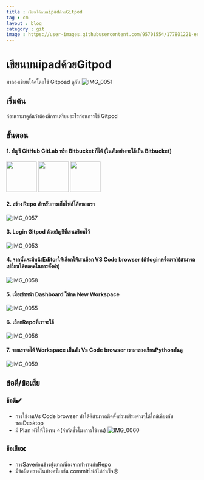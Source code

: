```yaml
---
title : เขียนโค้ดบนipadด้วยGitpod
tag : cm
layout : blog
category : git
image : https://user-images.githubusercontent.com/95701554/177801221-ee7c8819-0728-4046-a0e7-fdb208b80484.jpeg
---
```

# เขียนบนipadด้วยGitpod
มาลองเขียนโค้คโดยใช้ Gitpoad ดูกัน
![IMG_0051](https://user-images.githubusercontent.com/95701554/177801221-ee7c8819-0728-4046-a0e7-fdb208b80484.jpeg)

## เริ่มต้น
ก่อนเรามาดูกันว่าต้องมีการเตรียมอะไรก่อนการใช้ Gitpod 

## ขั้นตอน
#### 1. บัญชี GitHub GitLab หรือ Bitbucket ก็ได้   (ในตัวอย่างจะใช้เป็น Bitbucket)

<img height="80px" src="https://camo.githubusercontent.com/2df879face31547885e6d129c42b3fa719785f9932ec4c8cf4af7b5721f16ee1/68747470733a2f2f63646e2e737667706f726e2e636f6d2f6c6f676f732f6769746875622d69636f6e2e7376673f726573706f6e73652d636f6e74656e742d646973706f736974696f6e3d6174746163686d656e7425334266696c656e616d652533446769746875622d69636f6e2e737667"/> <img height="80px" src="https://camo.githubusercontent.com/3c507866be9674e907a623541c64e5e0cab6efc04474d8f2e574a60f4d37f37a/68747470733a2f2f63646e2e737667706f726e2e636f6d2f6c6f676f732f6769746c61622e7376673f726573706f6e73652d636f6e74656e742d646973706f736974696f6e3d6174746163686d656e7425334266696c656e616d652533446769746c61622e737667" />
<img height="80px" src="https://camo.githubusercontent.com/06e29072129c052c529a53c9bc97eefc5c3b0f061708e1d12c1d16986614013e/68747470733a2f2f63646e2e737667706f726e2e636f6d2f6c6f676f732f6269746275636b65742e7376673f726573706f6e73652d636f6e74656e742d646973706f736974696f6e3d6174746163686d656e7425334266696c656e616d652533446269746275636b65742e737667"/>

#### 2. สร้าง Repo สำหรับการเก็บไฟล์โค้ดของเรา
![IMG_0057](https://user-images.githubusercontent.com/95701554/177801551-29056aae-d137-44cc-977a-96bf55d07ab2.png)


#### 3. Login Gitpod ด้วยบัญชีที่เราเตรียมไว้
![IMG_0053](https://user-images.githubusercontent.com/95701554/177801859-d198f589-9bde-4201-9487-77f7be1b2d30.png)

#### 4. จากนั้นจะมีหน้าEditorให้เลือกให้เราเลือก VS Code browser (ถ้าloginครั้งแรก)(สามารถเปลี่ยนได้ตลอดในการตั้งค่า)
![IMG_0058](https://user-images.githubusercontent.com/95701554/177805098-b2d99efb-54e6-4ecb-94d9-803ae1c3a72a.jpeg)

#### 5. เมื่อเข้าหน้า Dashboard ให้กด New Workspace
![IMG_0055](https://user-images.githubusercontent.com/95701554/177804272-85a265d8-daae-42bc-9138-9532c14ceb2c.jpeg)

#### 6. เลือกRepoที่เราจะใช้
![IMG_0056](https://user-images.githubusercontent.com/95701554/177801701-d2b885c8-1df4-4d27-8711-7812cf95328c.png)

#### 7. จากเราจะได้ Workspace เป็นตัว Vs Code browser เรามาลองเขียนPythonกันดู
![IMG_0059](https://user-images.githubusercontent.com/95701554/177807211-ad0a4887-5417-42f6-88a8-8e62f6c10a54.png)

## ข้อดี/ข้อเสีย
### ข้อดี✔️
+ การใช้งานVs Code browser ทำได้ดีสามารถติดตั้งส่วนเสิรมต่างๆได้ใกล้เคียงกับของDesktop
+ มี Plan ฟรีให้ใช้งาน ⭐(จำกัดชั่วโมงการใช้งาน)
  ![IMG_0060](https://user-images.githubusercontent.com/95701554/177809118-2072955a-9dde-4d41-af6a-ad999e05ae5f.jpeg)
  
### ข้อเสีย✖️
+ การSaveค่อนข้างยุ่งยากเนื่องจากทำงานกับRepo
+ มีข้อผิดพลาดในบ้างครั้ง เช่น commitไฟล์ไม่สำเร็จ😢

